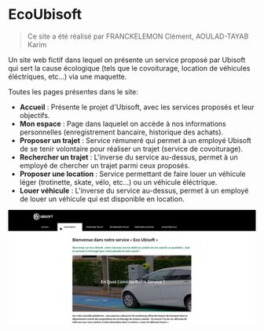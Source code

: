 # EcoUbisoft

> Ce site a été réalisé par FRANCKELEMON Clément, AOULAD-TAYAB Karim

Un site web fictif dans lequel on présente un service proposé par Ubisoft qui sert la cause écologique (tels que le covoiturage, location de véhicules éléctriques, etc...) via une maquette. 

Toutes les pages présentes dans le site:
- **Accueil** : Présente le projet d'Ubisoft, avec les services proposés et leur objectifs.
- **Mon espace** : Page dans laquelel on accède à nos informations personnelles (enregistrement bancaire, historique des achats).
- **Proposer un trajet** : Service rémuneré qui permet à un employé Ubisoft de se tenir volontaire pour réaliser un trajet (service de covoiturage).
- **Rechercher un trajet** : L'inverse du service au-dessus, permet à un employé de chercher un trajet parmi ceux proposés.
- **Proposer une location** : Service permettant de faire louer un véhicule léger (trotinette, skate, vélo, etc...) ou un véhicule éléctrique.
- **Louer véhicule** : L'inverse du service au-dessus, permet à un employé de louer un véhicule qui est disponible en location.

![images](images/exemple.png)